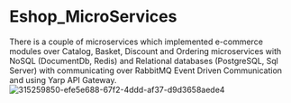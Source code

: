 # Eshop_MicroServices
There is a couple of microservices which implemented e-commerce modules over Catalog, Basket, Discount and Ordering microservices with NoSQL (DocumentDb, Redis) and Relational databases (PostgreSQL, Sql Server) with communicating over RabbitMQ Event Driven Communication and using Yarp API Gateway.
![315259850-efe5e688-67f2-4ddd-af37-d9d3658aede4](https://github.com/imansabet/Eshop_MicroServices/assets/133379967/c586e3a1-c840-441c-b9ae-602e201de91f)
